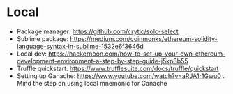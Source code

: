 # Local 

* Package manager: https://github.com/crytic/solc-select
* Sublime package: https://medium.com/coinmonks/ethereum-solidity-language-syntax-in-sublime-1532e6f3646d
* Local dev: https://hackernoon.com/how-to-set-up-your-own-ethereum-development-environment-a-step-by-step-guide-j5kp3b55
* Truffle quickstart: https://www.trufflesuite.com/docs/truffle/quickstart
* Setting up Ganache: https://www.youtube.com/watch?v=aRJA1r1Gwu0 . Mind the step on using local mnemonic for Ganache